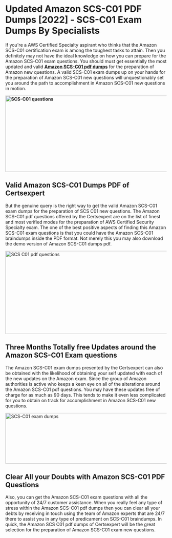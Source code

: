 <h1><strong>Updated Amazon SCS-C01 PDF Dumps [2022] - SCS-C01 Exam Dumps By Specialists&nbsp;</strong></h1>
<p><span style="font-weight: 400;">If you're a AWS Certified Specialty aspirant who thinks that the Amazon SCS-C01 certification exam is among the toughest tasks to attain. Then you definitely may not have the ideal knowledge on how you can prepare for the Amazon SCS-C01 exam questions. You should must get essentially the most updated and valid <strong><a href="https://www.certsexpert.com/SCS-C01-pdf-questions.html">Amazon SCS-C01 pdf dumps</a></strong> for the preparation of Amazon new questions. A valid  SCS-C01 exam dumps up on your hands for the preparation of Amazon SCS-C01 new questions will unquestionably set you around the path to accomplishment in Amazon SCS-C01 new questions in motion.</span></p>
<p><span style="font-weight: 400;"><strong><img style="display: block; margin-left: auto; margin-right: auto;" src="https://i.ibb.co/QXh983F/73475278-2429792180625311-4586132736837681152-n.jpg" alt="SCS-C01 questions" width="632" height="238" /></strong></span></p>
<h2><strong>Valid Amazon SCS-C01 Dumps PDF of Certsexpert</strong></h2>
<p><span style="font-weight: 400;">But the genuine query is the right way to get the valid Amazon SCS-C01 exam dumps for the preparation of SCS C01 new questions. The Amazon SCS-C01 pdf questions offered by the Certsexpert are on the list of finest and most verified modes for the preparation of AWS Certified Security Specialty exam. The one of the best positive aspects of finding this Amazon SCS-C01 exam questions is that you could have the Amazon SCS-C01 braindumps inside the PDF format. Not merely this you may also download the demo version of Amazon SCS-C01 dumps pdf.</span></p>
<p><span style="font-weight: 400;"><img style="display: block; margin-left: auto; margin-right: auto;" src="https://i.ibb.co/Jd8hN2L/76714008-3182067705200142-8735104740007870464-n.jpg" alt="SCS C01 pdf questions" width="701" height="259" /></span></p>
<h2><strong>Three Months Totally free Updates around the Amazon SCS-C01 Exam questions</strong></h2>
<p><span style="font-weight: 400;">The Amazon SCS-C01 exam dumps presented by the Certsexpert can also be obtained with the likelihood of obtaining your self updated with each of the new updates on the Amazon exam. Since the group of Amazon authorities is active who keeps a keen eye on all of the alterations around the Amazon SCS-C01 pdf questions. You may have these updates free of charge for as much as 90 days. This tends to make it even less complicated for you to obtain on track for accomplishment in Amazon SCS-C01 new questions.</span></p>
<p><span style="font-weight: 400;"><a href="https://www.certsexpert.com/SCS-C01-pdf-questions.html"><img style="display: block; margin-left: auto; margin-right: auto;" src="https://i.ibb.co/TMnKrkJ/75398236-424489711531572-5064688549987614720-n.jpg" alt="SCS-C01 exam dumps" width="714" height="158" /></a></span></p>
<h2><strong>Clear All your Doubts with Amazon SCS-C01 PDF Questions</strong></h2>
<p>Also, you can get the Amazon SCS-C01 exam questions with all the opportunity of 24/7 customer assistance. When you really feel any type of stress within the Amazon SCS-C01 pdf dumps then you can clear all your debts by receiving in touch using the team of Amazon experts that are 24/7 there to assist you in any type of predicament on  SCS-C01 braindumps. In quick, the Amazon SCS C01 pdf dumps of Certsexpert will be the great selection for the preparation of Amazon SCS-C01 exam new questions.</p>
